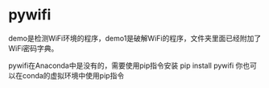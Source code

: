 # pywifi
demo是检测WiFi环境的程序，demo1是破解WiFi的程序，文件夹里面已经附加了WiFi密码字典。

pywifi在Anaconda中是没有的，需要使用pip指令安装 pip install pywifi
你也可以在conda的虚拟环境中使用pip指令
